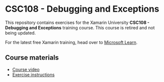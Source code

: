 # CSC108 - Debugging and Exceptions

This repository contains exercises for the Xamarin University **CSC108 - Debugging and Exceptions** training course. This course is retired and not being updated.

For the latest free Xamarin training, head over to [Microsoft Learn](https://aka.ms/learn-xamarin).

## Course materials

* [Course video](https://youtu.be/olrM-5Q3ftg)
* [Exercise instructions](https://XamarinUniversity.github.io/CSC108/)
